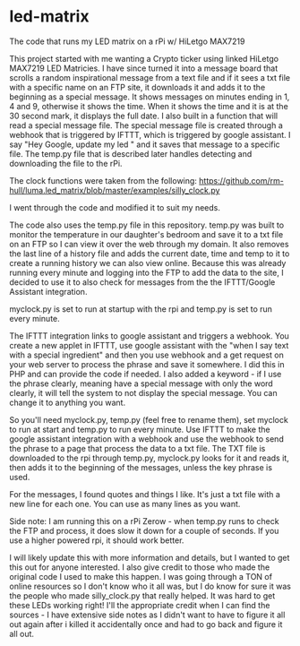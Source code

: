 # led-matrix
The code that runs my LED matrix on a rPi w/ HiLetgo MAX7219

This project started with me wanting a Crypto ticker using linked HiLetgo MAX7219 LED Matricies. I have since turned it into a message board that scrolls a random inspirational message from a text file and if it sees a txt file with a specific name on an FTP site, it downloads it and adds it to the beginning as a special message. It shows messages on minutes ending in 1, 4 and 9, otherwise it shows the time. When it shows the time and it is at the 30 second mark, it displays the full date. I also built in a function that will read a special message file. The special message file is created through a webhook that is triggered by IFTTT, which is triggered by google assistant. I say "Hey Google, update my led <insert message here>" and it saves that message to a specific file. The temp.py file that is described later handles detecting and downloading the file to the rPi. 

The clock functions were taken from the following: https://github.com/rm-hull/luma.led_matrix/blob/master/examples/silly_clock.py

I went through the code and modified it to suit my needs. 

The code also uses the temp.py file in this repository. temp.py was built to monitor the temperature in our daughter's bedroom and save it to a txt file on an FTP so I can view it over the web through my domain. It also removes the last line of a history file and adds the current date, time and temp to it to create a running history we can also view online. Because this was already running every minute and logging into the FTP to add the data to the site, I decided to use it to also check for messages from the the IFTTT/Google Assistant integration. 

myclock.py is set to run at startup with the rpi and temp.py is set to run every minute. 
  
The IFTTT integration links to google assistant and triggers a webhook. You create a new applet in IFTTT, use google assistant with the "when I say text with a special ingredient" and then you use webhook and a get request on your web server to process the phrase and save it somewhere. I did this in PHP and can provide the code if needed. I also added a keyword - if I use the phrase clearly, meaning have a special message with only the word clearly, it will tell the system to not display the special message. You can change it to anything you want.  
  
So you'll need myclock.py, temp.py (feel free to rename them), set myclock to run at start and temp.py to run every minute. Use IFTTT to make the google assistant integration with a webhook and use the webhook to send the phrase to a page that process the data to a txt file. The TXT file is downloaded to the rpi through temp.py, myclock.py looks for it and reads it, then adds it to the beginning of the messages, unless the key phrase is used.
  
For the messages, I found quotes and things I like. It's just a txt file with a new line for each one. You can use as many lines as you want. 
  
Side note: I am running this on a rPi Zerow - when temp.py runs to check the FTP and process, it does slow it down for a couple of seconds. If you use a higher powered rpi, it should work better. 
  
I will likely update this with more information and details, but I wanted to get this out for anyone interested. I also give credit to those who made the original code I used to make this happen. I was going through a TON of online resources so I don't know who it all was, but I do know for sure it was the people who made silly_clock.py that really helped. It was hard to get these LEDs working right! I'll the appropriate credit when I can find the sources - I have extensive side notes as I didn't want to have to figure it all out again after i killed it accidentally once and had to go back and figure it all out.
